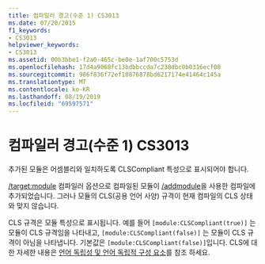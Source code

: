 ```yaml
---
title: 컴파일러 경고(수준 1) CS3013
ms.date: 07/20/2015
f1_keywords:
- CS3013
helpviewer_keywords:
- CS3013
ms.assetid: 00b3bbe1-f2a0-465c-be0e-1af700c5753d
ms.openlocfilehash: 17d4a9068fc13bdbbccda7c238dbc0b0316ecf08
ms.sourcegitcommit: 986f836f72ef10876878bd6217174e41464c145a
ms.translationtype: MT
ms.contentlocale: ko-KR
ms.lasthandoff: 08/19/2019
ms.locfileid: "69597571"
---
```

# <a name="compiler-warning-level-1-cs3013"></a>컴파일러 경고(수준 1) CS3013
추가된 모듈은 어셈블리와 일치하도록 CLSCompliant 특성으로 표시되어야 합니다.  
  
 [/target:module](../language-reference/compiler-options/target-module-compiler-option.md) 컴파일러 옵션으로 컴파일된 모듈이 [/addmodule](../language-reference/compiler-options/addmodule-compiler-option.md)을 사용한 컴파일에 추가되었습니다. 그러나 모듈의 CLS(공용 언어 사양) 규격이 현재 컴파일의 CLS 상태와 맞지 않습니다.  
  
 CLS 규격은 모듈 특성으로 표시됩니다. 예를 들어 `[module:CLSCompliant(true)]` 는 모듈이 CLS 규격임을 나타내고, `[module:CLSCompliant(false)]` 는 모듈이 CLS 규격이 아님을 나타냅니다. 기본값은 `[module:CLSCompliant(false)]`입니다. CLS에 대 한 자세한 내용은 [언어 독립성 및 언어 독립적 구성 요소](../../standard/language-independence-and-language-independent-components.md)를 참조 하세요.
